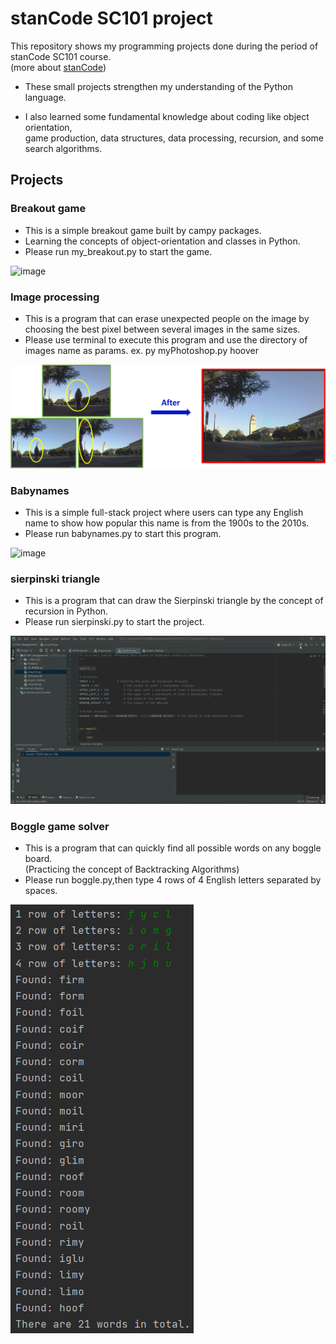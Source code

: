 # stanCode SC101 project

This repository shows my programming projects done during the period of stanCode SC101 course.\
(more about [stanCode](https://stancode.tw/))

- These small projects strengthen my understanding of the Python language.

- I also learned some fundamental knowledge about coding like object orientation, \
game production, data structures, data processing, recursion, and some search algorithms.



## Projects
### Breakout game
 - This is a simple breakout game built by campy packages.
  - Learning the concepts of object-orientation and classes in Python.
 - Please run my_breakout.py to start the game.

![image](demo/my_breakout.gif)

### Image processing
 - This is a program that can erase unexpected people on the image by choosing the best pixel between several images in the same sizes.
 - Please use terminal to execute this program and use the directory of images name as params. ex. py myPhotoshop.py hoover

![image](demo/stanCodeshop.png) 

### Babynames
 - This is a simple full-stack project where users can type any English name to show how popular this name is from the 1900s to the 2010s.
 - Please run babynames.py to start this program.

![image](demo/babyname.gif)

### sierpinski triangle
 - This is a program that can draw the Sierpinski triangle by the concept of recursion in Python.
 - Please run sierpinski.py to start the project.

![image](demo/sieprinski.gif)

### Boggle game solver
 - This is a program that can quickly find all possible words on any boggle board.\
 (Practicing the concept of Backtracking Algorithms)
 - Please run boggle.py,then type 4 rows of 4 English letters separated by spaces.

![image](demo/boggle.png)